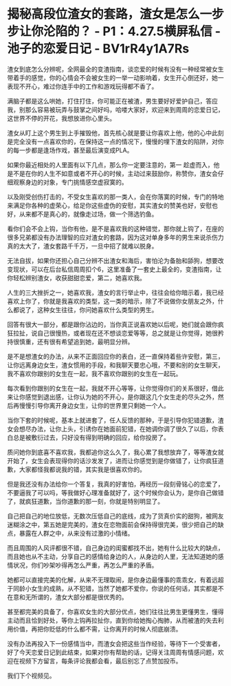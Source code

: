 # 揭秘高段位渣女的套路，渣女是怎么一步步让你沦陷的？ - P1：4.27.5横屏私信 - 池子的恋爱日记 - BV1rR4y1A7Rs

渣女到底怎么分辨呢，全网最全的变渣指南，谈恋爱的时候有没有一种经常被女生带着手的感觉，你的心情会不会被女生的一举一动影响着，女生开心倒还好，她一表现不开心，难过你连手中的工作和游戏玩得都不香了。

满脑子都是这么哄她，打住打住，你可能正在被渣，男生要好好爱护自己，答应我，别那么容易被玩弄与鼓掌之间好吗，哈喽大家好，欢迎来到周周的恋爱日记，这世界不停的开花，我想放进你心里头。

渣女从盯上这个男生到上手摧毁他，首先核心就是要让你喜欢上他，他的心中此刻是完全没有一点喜欢你的，在保持这一点的情况下，慢慢的埋下渣女的陷阱，对你的每一步都是逢场作戏，甚至最后演变成PLA。

如果你最近相处的人里面有以下几点，那么你一定要注意的，第一 趁虚而入，他是不是在你的人生不如意或者不开心的时候，主动过来鼓励你，称赞你，渣女会仔细观察身边的对象，专门挑情感空虚寂寞的。

以及刚受创伤打击的，不受女生喜欢的那一类人，会在你落寞的时候，专门的特地来满足你各种的虚荣心，给足你这些虚伪的安慰，其实渣女的赞美也好，安慰也好，从来都不是真心的，就像走过场，做一个筛选钓鱼。

看你们会不会上钩，当你有他，是不是喜欢我的这种错觉，那你就上钩了，在座的很多兄弟都没有办法理智的应对渣女的套路，因为这对单身多年的男生来说杀伤力真的太大了，渣女套路千千万，一旦中招了就难以脱身。

无法自拔，如果你还担心自己分辨不出渣女和海后，害怕沦为备胎和舔狗，想要改变现状，可以在后台私信周周扣个6，这里准备了一套史上最全的，变渣指南，让你轻松辨别渣女，收获甜甜恋爱，第二，她喜欢我。

人生的三大挫折之一，她喜欢我，渣女的言行举止中，往往会给你暗示着，我已经喜欢上你了，你就是我喜欢的类型，这一类的暗示，除了不说做你女朋友之外，什么都说了，这种女生往往，你问她喜欢什么类型的男生。

回答有很大一部分，都是跟你沾边的，当你真正说喜欢她以后呢，她们就会跟你疯狂拉扯，说自己很慢热，或者现在还不想谈恋爱等等，总之就是让你觉得，她很矜持很慎重，还有很有希望追到她，最明显分辨。

是不是想渣女的办法，从来不正面回应你的表白，还一直保持着些许安慰，第三，让你远离身边女生，渣女惯用的手段，和我聊天要忠心哦，不要和别的女生聊天，我不喜欢你跟别的女生在一起，我不喜欢你跟别的女生在一起玩。

每次看到你跟别的女生在一起，我就不开心等等，让你觉得你们的关系很好，借此来让你感觉到退出感，让你认为她的不开心，是你跟这几个女生走的尽头之外，然后再慢慢引导你离开身边女生，让你的世界里只剩她一个人。

当你下套的时候呢，基本上就进套了，任人反馈的那种，于是引导你犯错道歉，渣女会想尽办法，让你上头，引诱你在她面前犯错，在她调你调了很久了以后，你表白总是被敷衍过去，只好没有得到明确的回应，给你投房了。

质问她你到底喜不喜欢我，我都追你这么久了，我心累了我想放弃了，等等渣女就开始了，女生会表现得你的话沙发发了，进而让你感觉到是你做错了，让你疯狂道歉，大家都怪我都说我的错，其实我是很喜欢你的。

但是我还没有办法给你一个答复，我真的好害怕，再经历一段刻骨铭心的恋爱了，不要逼我了可以吗，等我做好心理准备就好了，这个时候你会认为，是你自己做错了，就疯狂道歉，当你道歉的那一刻，你就是特别明显了。

自己把自己的地位放低，无数次压低自己的底线，成为了货真价实的甜狗，被网友迷糊涂之中，第五她是完美的，渣女在恋物面前会保持得很完美，很少把自己的缺点，暴露在人群之中，从来没有过激的小情绪。

而且周围的人风评都很不错，自己身边的闺蜜都找不出，她有什么比较大的缺点，而且她也从不主动，分享自己的感情给身边的人，从身边的人里，无法知道她的感情状况，你们吵架吵得再怎么严重，再怎么严重的矛盾。

她都可以直接完美的化解，从来不无理取闹，是你身边最懂事的乖乖女，有着远超于同龄小女生的成熟，从不犯错，当然了她都不爱你，你说的任何话，其实都是不在意和无所谓的，渣女大部分都是很优秀的。

甚至都完美的具备了，你喜欢女生的大部分优点，她们往往比男生更懂男生，懂得主动而且恰到好处，等你上钩再拉扯你，直到你给她掏心掏肺，从而被渣的失去利用价值，再把你贬低的什么都不需，让你离开的时候人彻底崩溃。

没有办法再投入下一份感情当中，而渣女会把这些当作经验，等待下一个受害者，好了今天恋爱日记到此结束，如果对你有帮助的话，记得关注周周有情感问题，欢迎在视频下方留言，每条评论我都会看，最后别忘了点赞加投币。

我们下个视频见。